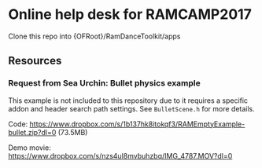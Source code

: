 # Online help desk for RAMCAMP2017

Clone this repo into {OFRoot}/RamDanceToolkit/apps

## Resources

### Request from Sea Urchin: Bullet physics example

This example is not included to this repository due to it requires a specific addon and header search path settings. See `BulletScene.h` for more details.

Code:
https://www.dropbox.com/s/1b137hk8itokqf3/RAMEmptyExample-bullet.zip?dl=0 (73.5MB)

Demo movie:
https://www.dropbox.com/s/nzs4ul8mvbuhzbq/IMG_4787.MOV?dl=0
